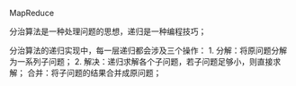 MapReduce


分治算法是一种处理问题的思想，递归是一种编程技巧；

分治算法的递归实现中，每一层递归都会涉及三个操作：
	1. 分解：将原问题分解为一系列子问题；
	2. 解决：递归求解各个子问题，若子问题足够小，则直接求解；
合并：将子问题的结果合并成原问题；